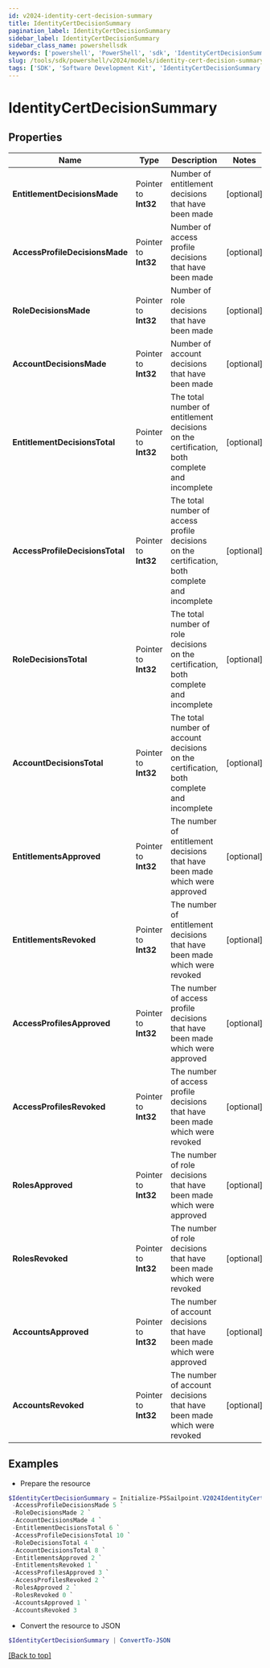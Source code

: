 ```yaml
---
id: v2024-identity-cert-decision-summary
title: IdentityCertDecisionSummary
pagination_label: IdentityCertDecisionSummary
sidebar_label: IdentityCertDecisionSummary
sidebar_class_name: powershellsdk
keywords: ['powershell', 'PowerShell', 'sdk', 'IdentityCertDecisionSummary', 'V2024IdentityCertDecisionSummary'] 
slug: /tools/sdk/powershell/v2024/models/identity-cert-decision-summary
tags: ['SDK', 'Software Development Kit', 'IdentityCertDecisionSummary', 'V2024IdentityCertDecisionSummary']
---
```



# IdentityCertDecisionSummary

## Properties

Name | Type | Description | Notes
------------ | ------------- | ------------- | -------------
**EntitlementDecisionsMade** |  Pointer to **Int32** | Number of entitlement decisions that have been made | [optional] 
**AccessProfileDecisionsMade** |  Pointer to **Int32** | Number of access profile decisions that have been made | [optional] 
**RoleDecisionsMade** |  Pointer to **Int32** | Number of role decisions that have been made | [optional] 
**AccountDecisionsMade** |  Pointer to **Int32** | Number of account decisions that have been made | [optional] 
**EntitlementDecisionsTotal** |  Pointer to **Int32** | The total number of entitlement decisions on the certification, both complete and incomplete | [optional] 
**AccessProfileDecisionsTotal** |  Pointer to **Int32** | The total number of access profile decisions on the certification, both complete and incomplete | [optional] 
**RoleDecisionsTotal** |  Pointer to **Int32** | The total number of role decisions on the certification, both complete and incomplete | [optional] 
**AccountDecisionsTotal** |  Pointer to **Int32** | The total number of account decisions on the certification, both complete and incomplete | [optional] 
**EntitlementsApproved** |  Pointer to **Int32** | The number of entitlement decisions that have been made which were approved | [optional] 
**EntitlementsRevoked** |  Pointer to **Int32** | The number of entitlement decisions that have been made which were revoked | [optional] 
**AccessProfilesApproved** |  Pointer to **Int32** | The number of access profile decisions that have been made which were approved | [optional] 
**AccessProfilesRevoked** |  Pointer to **Int32** | The number of access profile decisions that have been made which were revoked | [optional] 
**RolesApproved** |  Pointer to **Int32** | The number of role decisions that have been made which were approved | [optional] 
**RolesRevoked** |  Pointer to **Int32** | The number of role decisions that have been made which were revoked | [optional] 
**AccountsApproved** |  Pointer to **Int32** | The number of account decisions that have been made which were approved | [optional] 
**AccountsRevoked** |  Pointer to **Int32** | The number of account decisions that have been made which were revoked | [optional] 

## Examples

- Prepare the resource
```powershell
$IdentityCertDecisionSummary = Initialize-PSSailpoint.V2024IdentityCertDecisionSummary  -EntitlementDecisionsMade 3 `
 -AccessProfileDecisionsMade 5 `
 -RoleDecisionsMade 2 `
 -AccountDecisionsMade 4 `
 -EntitlementDecisionsTotal 6 `
 -AccessProfileDecisionsTotal 10 `
 -RoleDecisionsTotal 4 `
 -AccountDecisionsTotal 8 `
 -EntitlementsApproved 2 `
 -EntitlementsRevoked 1 `
 -AccessProfilesApproved 3 `
 -AccessProfilesRevoked 2 `
 -RolesApproved 2 `
 -RolesRevoked 0 `
 -AccountsApproved 1 `
 -AccountsRevoked 3
```

- Convert the resource to JSON
```powershell
$IdentityCertDecisionSummary | ConvertTo-JSON
```


[[Back to top]](#) 

